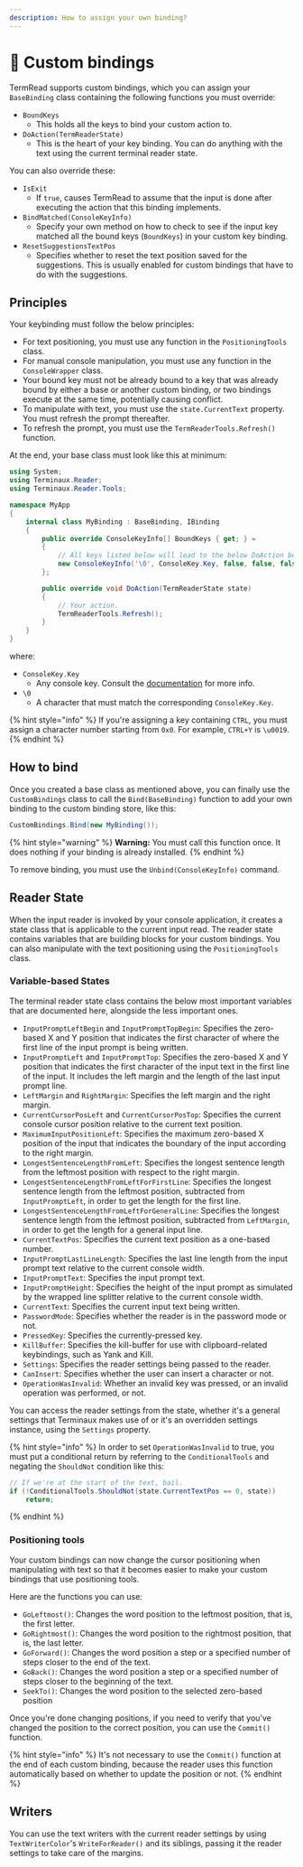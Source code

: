 ```yaml
---
description: How to assign your own binding?
---
```


# 🔌 Custom bindings

TermRead supports custom bindings, which you can assign your `BaseBinding` class containing the following functions you must override:

* `BoundKeys`
  * This holds all the keys to bind your custom action to.
* `DoAction(TermReaderState)`
  * This is the heart of your key binding. You can do anything with the text using the current terminal reader state.

You can also override these:

* `IsExit`
  * If `true`, causes TermRead to assume that the input is done after executing the action that this binding implements.
* `BindMatched(ConsoleKeyInfo)`
  * Specify your own method on how to check to see if the input key matched all the bound keys (`BoundKeys`) in your custom key binding.
* `ResetSuggestionsTextPos`
  * Specifies whether to reset the text position saved for the suggestions. This is usually enabled for custom bindings that have to do with the suggestions.

## Principles

Your keybinding must follow the below principles:

* For text positioning, you must use any function in the `PositioningTools` class.
* For manual console manipulation, you must use any function in the `ConsoleWrapper` class.
* Your bound key must not be already bound to a key that was already bound by either a base or another custom binding, or two bindings execute at the same time, potentially causing conflict.
* To manipulate with text, you must use the `state.CurrentText` property. You must refresh the prompt thereafter.
* To refresh the prompt, you must use the `TermReaderTools.Refresh()` function.

At the end, your base class must look like this at minimum:

```csharp
using System;
using Terminaux.Reader;
using Terminaux.Reader.Tools;

namespace MyApp
{
    internal class MyBinding : BaseBinding, IBinding
    {
        public override ConsoleKeyInfo[] BoundKeys { get; } = 
        {
            // All keys listed below will lead to the below DoAction being executed.
            new ConsoleKeyInfo('\0', ConsoleKey.Key, false, false, false)
        };

        public override void DoAction(TermReaderState state)
        {
            // Your action.
            TermReaderTools.Refresh();
        }
    }
}
```

where:

* `ConsoleKey.Key`
  * Any console key. Consult the [documentation](https://learn.microsoft.com/en-us/dotnet/api/system.consolekey) for more info.
* `\0`
  * A character that must match the corresponding `ConsoleKey.Key`.

{% hint style="info" %}
If you're assigning a key containing `CTRL`, you must assign a character number starting from `0x0`. For example, `CTRL+Y` is `\u0019`.
{% endhint %}

## How to bind

Once you created a base class as mentioned above, you can finally use the `CustomBindings` class to call the `Bind(BaseBinding)` function to add your own binding to the custom binding store, like this:

```csharp
CustomBindings.Bind(new MyBinding());
```

{% hint style="warning" %}
**Warning:** You must call this function once. It does nothing if your binding is already installed.
{% endhint %}

To remove binding, you must use the `Unbind(ConsoleKeyInfo)` command.

## Reader State

When the input reader is invoked by your console application, it creates a state class that is applicable to the current input read. The reader state contains variables that are building blocks for your custom bindings. You can also manipulate with the text positioning using the `PositioningTools` class.

### Variable-based States

The terminal reader state class contains the below most important variables that are documented here, alongside the less important ones.

* `InputPromptLeftBegin` and `InputPromptTopBegin`: Specifies the zero-based X and Y position that indicates the first character of where the first line of the input prompt is being written.
* `InputPromptLeft` and `InputPromptTop`: Specifies the zero-based X and Y position that indicates the first character of the input text in the first line of the input. It includes the left margin and the length of the last input prompt line.
* `LeftMargin` and `RightMargin`: Specifies the left margin and the right margin.
* `CurrentCursorPosLeft` and `CurrentCursorPosTop`: Specifies the current console cursor position relative to the current text position.
* `MaximumInputPositionLeft`: Specifies the maximum zero-based X position of the input that indicates the boundary of the input according to the right margin.
* `LongestSentenceLengthFromLeft`: Specifies the longest sentence length from the leftmost position with respect to the right margin.
* `LongestSentenceLengthFromLeftForFirstLine`: Specifies the longest sentence length from the leftmost position, subtracted from `InputPromptLeft`, in order to get the length for the first line.
* `LongestSentenceLengthFromLeftForGeneralLine`: Specifies the longest sentence length from the leftmost position, subtracted from `LeftMargin`, in order to get the length for a general input line.
* `CurrentTextPos`: Specifies the current text position as a one-based number.
* `InputPromptLastLineLength`: Specifies the last line length from the input prompt text relative to the current console width.
* `InputPromptText`: Specifies the input prompt text.
* `InputPromptHeight`: Specifies the height of the input prompt as simulated by the wrapped line splitter relative to the current console width.
* `CurrentText`: Specifies the current input text being written.
* `PasswordMode`: Specifies whether the reader is in the password mode or not.
* `PressedKey`: Specifies the currently-pressed key.
* `KillBuffer`: Specifies the kill-buffer for use with clipboard-related keybindings, such as Yank and Kill.
* `Settings`: Specifies the reader settings being passed to the reader.
* `CanInsert`: Specifies whether the user can insert a character or not.
* `OperationWasInvalid`: Whether an invalid key was pressed, or an invalid operation was performed, or not.

You can access the reader settings from the state, whether it's a general settings that Terminaux makes use of or it's an overridden settings instance, using the `Settings` property.

{% hint style="info" %}
In order to set `OperationWasInvalid` to true, you must put a conditional return by referring to the `ConditionalTools` and negating the `ShouldNot` condition like this:

```csharp
// If we're at the start of the text, bail.
if (!ConditionalTools.ShouldNot(state.CurrentTextPos == 0, state))
    return;
```
{% endhint %}

### Positioning tools

Your custom bindings can now change the cursor positioning when manipulating with text so that it becomes easier to make your custom bindings that use positioning tools.

Here are the functions you can use:

* `GoLeftmost()`: Changes the word position to the leftmost position, that is, the first letter.
* `GoRightmost()`: Changes the word position to the rightmost position, that is, the last letter.
* `GoForward()`: Changes the word position a step or a specified number of steps closer to the end of the text.
* `GoBack()`: Changes the word position a step or a specified number of steps closer to the beginning of the text.
* `SeekTo()`: Changes the word position to the selected zero-based position

Once you're done changing positions, if you need to verify that you've changed the position to the correct position, you can use the `Commit()` function.

{% hint style="info" %}
It's not necessary to use the `Commit()` function at the end of each custom binding, because the reader uses this function automatically based on whether to update the position or not.
{% endhint %}

## Writers

You can use the text writers with the current reader settings by using `TextWriterColor`'s `WriteForReader()` and its siblings, passing it the reader settings to take care of the margins.
